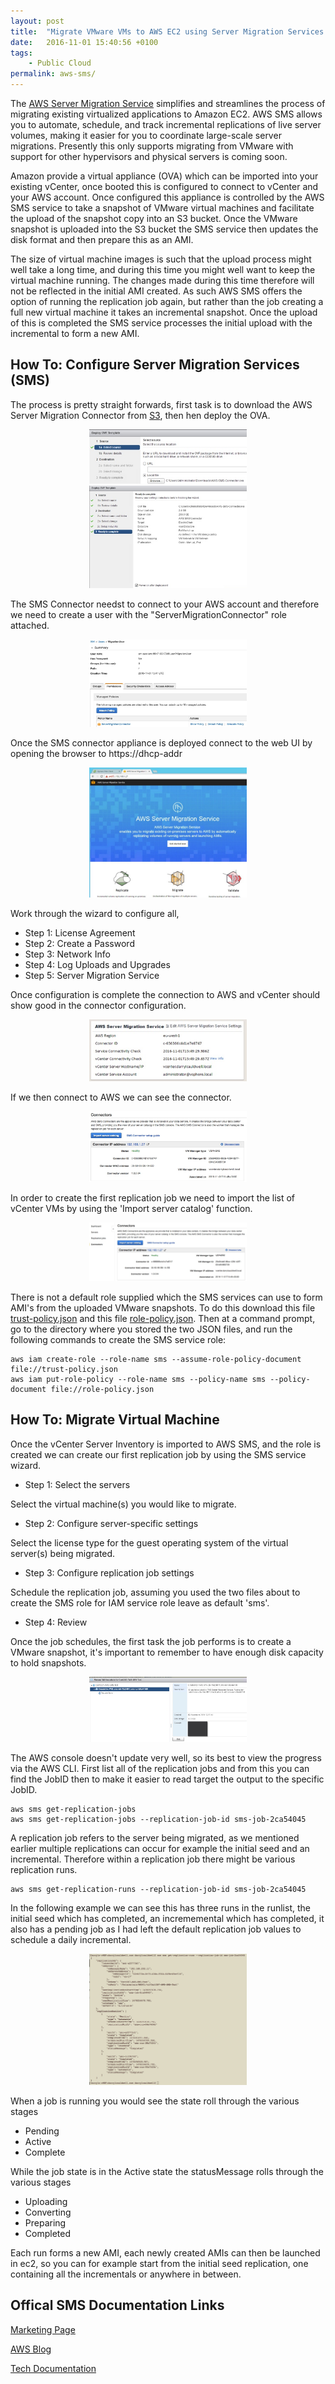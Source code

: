 ```yaml
---
layout: post
title:  "Migrate VMware VMs to AWS EC2 using Server Migration Services (SMS)"
date:   2016-11-01 15:40:56 +0100
tags:
    - Public Cloud
permalink: aws-sms/
---
```

The [AWS Server Migration Service](https://aws.amazon.com/server-migration-service/) simplifies and streamlines the process of migrating existing virtualized applications to Amazon EC2. AWS SMS allows you to automate, schedule, and track incremental replications of live server volumes, making it easier for you to coordinate large-scale server migrations. Presently this only supports migrating from VMware with support for other hypervisors and physical servers is coming soon.

Amazon provide a virtual appliance (OVA) which can be imported into your existing vCenter, once booted this is configured to connect to vCenter and your AWS account. Once configured this appliance is controlled by the AWS SMS service to take a snapshot of VMware virtual machines and facilitate the upload of the snapshot copy into an S3 bucket.  Once the VMware snapshot is uploaded into the S3 bucket the SMS service then updates the disk format and then prepare this as an AMI.

The size of virtual machine images is such that the upload process might well take a long time, and during this time you might well want to keep the virtual machine running. The changes made during this time therefore will not be reflected in the initial AMI created. As such AWS SMS offers the option of running the replication job again, but rather than the job creating a full new virtual machine it takes an incremental snapshot.  Once the upload of this is completed the SMS service processes the initial upload with the incremental to form a new AMI.

How To: Configure Server Migration Services (SMS)
------------------------------------------------
The process is pretty straight forwards,  first task is to download the AWS Server Migration Connector from [S3](https://s3.amazonaws.com/sms-connector/AWS-SMS-Connector.ova), then hen deploy the OVA.  
<center><img src="/images/aws-sms-ova-deploy.jpeg" width="50%"></center>

<center><img src="/images/aws-sms-ova-deploy-final.jpeg" width="50%"></center>

The SMS Connector needst to connect to your AWS account and therefore we need to create a user with the "ServerMigrationConnector" role attached.
<center><img src="/images/aws-sms-account.jpeg" width="50%"></center>

Once the SMS connector appliance is deployed connect to the web UI by opening the browser to https://dhcp-addr
<center><img src="/images/aws-sma-cfg-wiz.jpeg" width="50%"></center>

Work through the wizard to configure all,

* Step 1: License Agreement
* Step 2: Create a Password
* Step 3: Network Info
* Step 4: Log Uploads and Upgrades
* Step 5: Server Migration Service

Once configuration is complete the connection to AWS and vCenter should show good in the connector configuration.
<center><img src="/images/aws-sma-cfg-complete.jpeg" width="50%"></center>

If we then connect to AWS we can see the connector.
<center><img src="/images/aws-sma-cfg-complete-console.jpeg" width="50%"></center>

In order to create the first replication job we need to import the list of vCenter VMs by using the 'Import server catalog' function.
<center><img src="/images/aws-sma-import.jpeg" width="50%"></center>

There is not a default role supplied which the SMS services can use to form AMI's from the uploaded VMware snapshots. To do this download this file [trust-policy.json](/attachments/trust-policy.json) and this file [role-policy.json](/attachments/role-policy.json). Then at a command prompt, go to the directory where you stored the two JSON files, and run the following commands to create the SMS service role:  

    aws iam create-role --role-name sms --assume-role-policy-document file://trust-policy.json
    aws iam put-role-policy --role-name sms --policy-name sms --policy-document file://role-policy.json

How To: Migrate Virtual Machine
-----------------------

Once the vCenter Server Inventory is imported to AWS SMS, and the role is created we can create our first replication job by using the SMS service wizard.

* Step 1: Select the servers

Select the virtual machine(s) you would like to migrate.

* Step 2: Configure server-specific settings

Select the license type for the guest operating system of the virtual server(s) being migrated.

* Step 3: Configure replication job settings

Schedule the replication job, assuming you used the two files about to create the SMS role for IAM service role leave as default 'sms'.

* Step 4: Review

Once the job schedules,  the first task the job performs is to create a VMware snapshot, it's important to remember to have enough disk capacity to hold snapshots.
<center><img src="/images/aws-sms-seed-snapshot.jpeg" width="50%"></center>

The AWS console doesn't update very well, so its best to view the progress via the AWS CLI. First list all of the replication jobs and from this you can find the JobID then to make it easier to read target the output to the specific JobID.

    aws sms get-replication-jobs  
    aws sms get-replication-jobs --replication-job-id sms-job-2ca54045  

A replication job refers to the server being migrated,  as we mentioned earlier multiple replications can occur for example the initial seed and an incremental.  Therefore within a replication job there might be various replication runs.

    aws sms get-replication-runs --replication-job-id sms-job-2ca54045  

In the following example we can see this has three runs in the runlist, the initial seed which has completed, an incrememental which has completed, it also has a pending job as I had left the default replication job values to schedule a daily incremental.

<center><img src="/images/aws-sms-repl-runs.jpeg" width="50%"></center>

When a job is running you would see the state roll through the various stages

* Pending  
* Active  
* Complete  

While the job state is in the Active state the statusMessage rolls through the various stages  

* Uploading  
* Converting  
* Preparing  
* Completed  

Each run forms a new AMI, each newly created AMIs can then be launched in ec2, so you can for example start from the initial seed replication, one containing all the incrementals or anywhere in between.

Offical SMS Documentation Links
-----------------

[Marketing Page](https://aws.amazon.com/server-migration-service/)  

[AWS Blog](https://aws.amazon.com/blogs/aws/new-aws-server-migration-service/)  

[Tech Documentation](http://docs.aws.amazon.com/ServerMigration/latest/userguide/server-migration.html)  
